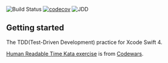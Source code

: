 ![Build Status](https://travis-ci.org/Appletone/HumanReadableTimeTDDKata.svg) [![codecov](https://codecov.io/gh/Appletone/HumanReadableTimeTDDKata/branch/master/graph/badge.svg)](https://codecov.io/gh/Appletone/HumanReadableTimeTDDKata) ![JDD](https://img.shields.io/badge/JDD-Jed%20%E9%A9%85%E5%8B%95%E9%96%8B%E7%99%BC-red.svg)

## Getting started

The TDD(Test-Driven Development) practice for Xcode Swift 4.

[Human Readable Time Kata exercise](https://www.codewars.com/kata/human-readable-time/train/javascript "Human Readable Time Kata exercise") is from [Codewars](https://www.codewars.com/ "Codewars").


